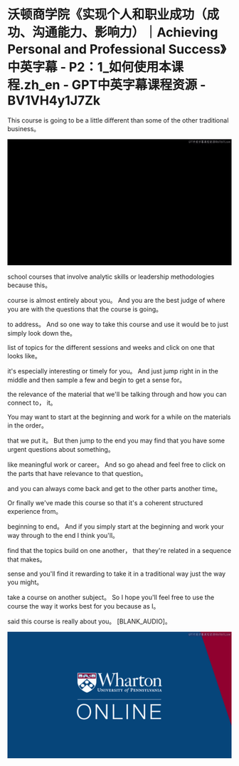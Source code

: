 # 沃顿商学院《实现个人和职业成功（成功、沟通能力、影响力）｜Achieving Personal and Professional Success》中英字幕 - P2：1_如何使用本课程.zh_en - GPT中英字幕课程资源 - BV1VH4y1J7Zk

This course is going to be a little different than some of the other traditional business。

![](img/39bfe40ee05cddb8c14ca71ff205ed8c_1.png)

school courses that involve analytic skills or leadership methodologies because this。

course is almost entirely about you。 And you are the best judge of where you are with the questions that the course is going。

to address。 And so one way to take this course and use it would be to just simply look down the。

list of topics for the different sessions and weeks and click on one that looks like。

it's especially interesting or timely for you。 And just jump right in in the middle and then sample a few and begin to get a sense for。

the relevance of the material that we'll be talking through and how you can connect to， it。

You may want to start at the beginning and work for a while on the materials in the order。

that we put it。 But then jump to the end you may find that you have some urgent questions about something。

like meaningful work or career。 And so go ahead and feel free to click on the parts that have relevance to that question。

and you can always come back and get to the other parts another time。

Or finally we've made this course so that it's a coherent structured experience from。

beginning to end。 And if you simply start at the beginning and work your way through to the end I think you'll。

find that the topics build on one another， that they're related in a sequence that makes。

sense and you'll find it rewarding to take it in a traditional way just the way you might。

take a course on another subject。 So I hope you'll feel free to use the course the way it works best for you because as I。

said this course is really about you。 [BLANK_AUDIO]。

![](img/39bfe40ee05cddb8c14ca71ff205ed8c_3.png)
